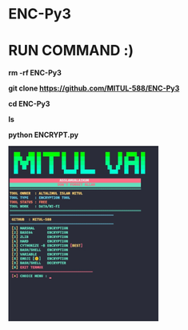 # ENC-Py3

# RUN COMMAND :)

<b>rm -rf ENC-Py3

git clone https://github.com/MITUL-588/ENC-Py3

cd ENC-Py3

ls

python ENCRYPT.py</b>


<img src="https://github.com/MITUL-588/ENC-Py3/blob/main/IMG_20231108_151520.jpg" alt="alt text" width="300" height="350"></a>
